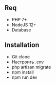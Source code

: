 ## Req
- PHP 7+
- NodeJS 12+
- Database

## Installation
- Git clone
- Настроить .env
- php artisan migrate
- npm install
- npm run dev
